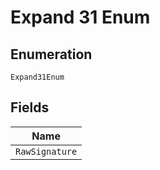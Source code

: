 
# Expand 31 Enum

## Enumeration

`Expand31Enum`

## Fields

| Name |
|  --- |
| `RawSignature` |

